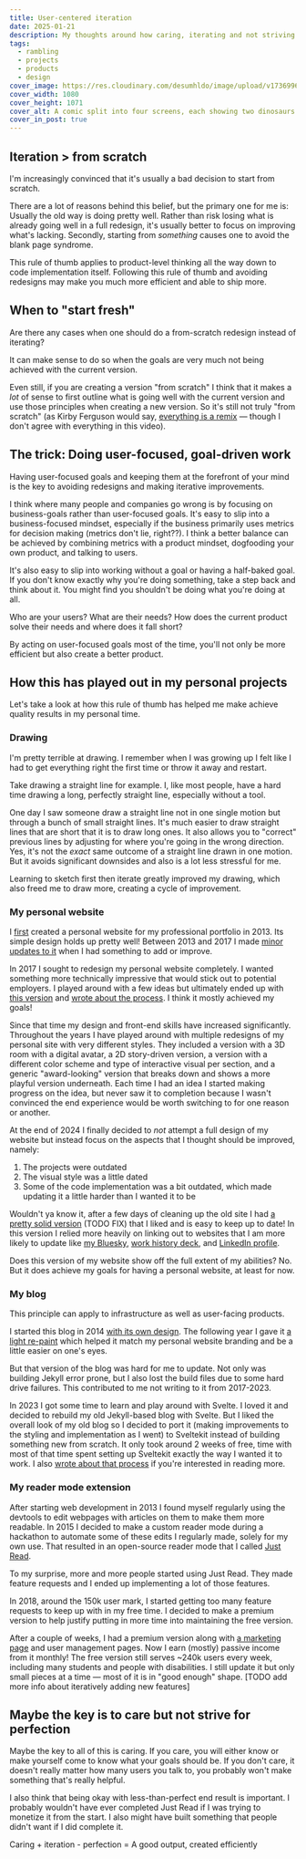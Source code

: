 ```yaml
---
title: User-centered iteration
date: 2025-01-21
description: My thoughts around how caring, iterating and not striving for perfection leads to great results.
tags:
  - rambling
  - projects
  - products
  - design
cover_image: https://res.cloudinary.com/desumhldo/image/upload/v1736996846/focus_vgy19d.jpg
cover_width: 1080
cover_height: 1071
cover_alt: A comic split into four screens, each showing two dinosaurs. In the first there's a title of "brain" and a the first dinosaur says "focus on what's important." In the second the title says "depression" and the first dinosaur says "nothing is important." In the third the title says "anxiety" and the dinosaur says "everything is important". In the fourth the title says ADHD and the dinosaur says "what is focus?".
cover_in_post: true
---
```


## Iteration > from scratch

I'm increasingly convinced that it's usually a bad decision to start from scratch.

There are a lot of reasons behind this belief, but the primary one for me is: Usually the old way is doing pretty well. Rather than risk losing what is already going well in a full redesign, it's usually better to focus on improving what's lacking. Secondly, starting from _something_ causes one to avoid the blank page syndrome.

This rule of thumb applies to product-level thinking all the way down to code implementation itself. Following this rule of thumb and avoiding redesigns may make you much more efficient and able to ship more.

<span class="excerpt_marker"></span>

## When to "start fresh"

Are there any cases when one should do a from-scratch redesign instead of iterating?

It can make sense to do so when the goals are very much not being achieved with the current version.

Even still, if you are creating a version "from scratch" I think that it makes a _lot_ of sense to first outline what is going well with the current version and use those principles when creating a new version. So it's still not truly "from scratch" (as Kirby Ferguson would say, [everything is a remix](https://www.youtube.com/watch?v=X9RYuvPCQUA) — though I don't agree with everything in this video).

## The trick: Doing user-focused, goal-driven work

Having user-focused goals and keeping them at the forefront of your mind is the key to avoiding redesigns and making iterative improvements.

I think where many people and companies go wrong is by focusing on business-goals rather than user-focused goals. It's easy to slip into a business-focused mindset, especially if the business primarily uses metrics for decision making (metrics don't lie, right??). I think a better balance can be achieved by combining metrics with a product mindset, dogfooding your own product, and talking to users.

It's also easy to slip into working without a goal or having a half-baked goal. If you don't know exactly why you're doing something, take a step back and think about it. You might find you shouldn't be doing what you're doing at all.

Who are your users? What are their needs? How does the current product solve their needs and where does it fall short?

By acting on user-focused goals most of the time, you'll not only be more efficient but also create a better product.

## How this has played out in my personal projects

Let's take a look at how this rule of thumb has helped me make achieve quality results in my personal time.

### Drawing

I'm pretty terrible at drawing. I remember when I was growing up I felt like I had to get everything right the first time or throw it away and restart.

Take drawing a straight line for example. I, like most people, have a hard time drawing a long, perfectly straight line, especially without a tool.

One day I saw someone draw a straight line not in one single motion but through a bunch of small straight lines. It's much easier to draw straight lines that are short that it is to draw long ones. It also allows you to "correct" previous lines by adjusting for where you're going in the wrong direction. Yes, it's not the _exact_ same outcome of a straight line drawn in one motion. But it avoids significant downsides and also is a lot less stressful for me.

Learning to sketch first then iterate greatly improved my drawing, which also freed me to draw more, creating a cycle of improvement.

### My personal website

I [first](https://web.archive.org/web/20131004134705/http://zachsaucier.com/) created a personal website for my professional portfolio in 2013. Its simple design holds up pretty well! Between 2013 and 2017 I made [minor updates to it](https://web.archive.org/web/20161007032655/http://zachsaucier.com/) when I had something to add or improve.

In 2017 I sought to redesign my personal website completely. I wanted something more technically impressive that would stick out to potential employers. I played around with a few ideas but ultimately ended up with [this version](https://web.archive.org/web/20171005053121/https://zachsaucier.com/) and [wrote about the process](/blog/site-redesign-2017/). I think it mostly achieved my goals!

Since that time my design and front-end skills have increased significantly. Throughout the years I have played around with multiple redesigns of my personal site with very different styles. They included a version with a 3D room with a digital avatar, a 2D story-driven version, a version with a different color scheme and type of interactive visual per section, and a generic "award-looking" version that breaks down and shows a more playful version underneath. Each time I had an idea I started making progress on the idea, but never saw it to completion because I wasn't convinced the end experience would be worth switching to for one reason or another.

At the end of 2024 I finally decided to _not_ attempt a full design of my website but instead focus on the aspects that I thought should be improved, namely:

1. The projects were outdated
2. The visual style was a little dated
3. Some of the code implementation was a bit outdated, which made updating it a little harder than I wanted it to be

Wouldn't ya know it, after a few days of cleaning up the old site I had [a pretty solid version](https://web.archive.org/web/20250109165011/https://zachsaucier.com/) (TODO FIX) that I liked and is easy to keep up to date! In this version I relied more heavily on linking out to websites that I am more likely to update like [my Bluesky](https://bsky.app/profile/zachsaucier.com), [work history deck](https://www.figma.com/deck/K4Z77gNLmWb6ADFMOA6UU5), and [LinkedIn profile](https://www.linkedin.com/in/zach-saucier-051aa171/).

Does this version of my website show off the full extent of my abilities? No. But it does achieve my goals for having a personal website, at least for now.

### My blog

This principle can apply to infrastructure as well as user-facing products.

I started this blog in 2014 [with its own design](https://web.archive.org/web/20140624003209/zachsaucier.com/blog). The following year I gave it [a light re-paint](https://web.archive.org/web/20150614052602/http://zachsaucier.com/blog/) which helped it match my personal website branding and be a little easier on one's eyes.

But that version of the blog was hard for me to update. Not only was building Jekyll error prone, but I also lost the build files due to some hard drive failures. This contributed to me not writing to it from 2017-2023.

In 2023 I got some time to learn and play around with Svelte. I loved it and decided to rebuild my old Jekyll-based blog with Svelte. But I liked the overall look of my old blog so I decided to port it (making improvements to the styling and implementation as I went) to Sveltekit instead of building something new from scratch. It only took around 2 weeks of free, time with most of that time spent setting up Sveltekit exactly the way I wanted it to work. I also [wrote about that process](/blog/blog-refresh-2023/) if you're interested in reading more.

### My reader mode extension

After starting web development in 2013 I found myself regularly using the devtools to edit webpages with articles on them to make them more readable. In 2015 I decided to make a custom reader mode during a hackathon to automate some of these edits I regularly made, solely for my own use. That resulted in an open-source reader mode that I called [Just Read](https://github.com/ZachSaucier/Just-Read/).

To my surprise, more and more people started using Just Read. They made feature requests and I ended up implementing a lot of those features.

In 2018, around the 150k user mark, I started getting too many feature requests to keep up with in my free time. I decided to make a premium version to help justify putting in more time into maintaining the free version.

After a couple of weeks, I had a premium version along with [a marketing page](https://justread.link/) and user management pages. Now I earn (mostly) passive income from it monthly! The free version still serves ~240k users every week, including many students and people with disabilities. I still update it but only small pieces at a time — most of it is in "good enough" shape. [TODO add more info about iteratively adding new features]

## Maybe the key is to care but not strive for perfection

Maybe the key to all of this is caring. If you care, you will either know or make yourself come to know what your goals should be. If you don't care, it doesn't really matter how many users you talk to, you probably won't make something that's really helpful.

I also think that being okay with less-than-perfect end result is important. I probably wouldn't have ever completed Just Read if I was trying to monetize it from the start. I also might have built something that people didn't want if I did complete it.

Caring + iteration - perfection = A good output, created efficiently
